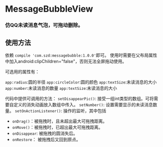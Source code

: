 # MessageBubbleView
### 仿QQ未读消息气泡，可拖动删除。
## 使用方法
依赖 `compile 'com.szd:messagebubble:1.0.0'`即可。
使用时需要在父布局属性中加入android:clipChildren="false"，否则无法全屏拖动使用。

可选用的属性有：

`app:radius`:圆的半径
`app:circleColor`:圆的颜色
`app:textSize`:未读消息的大小
`app:number`:未读消息的数量
`app:textSize`:未读消息的大小

代码中提供可调用的方法：
`setDisappearPic()`: 接受一组int类型的数组。可将需要自定义的消失动画放入数组中传入。
`setNumber()`: 设置需要显示的未读消息数量。
`setOnActionListener()`: 操作的监听，其中包括
* `onDrag()`：被拖拽时，且未超出最大可拖拽距离。
* `onMove()`：被拖拽时，已超出最大可拖拽距离。
* `onDisappear`: 被拖拽的圆消失后。
* `onRestore`： 被拖拽后又回到原点。